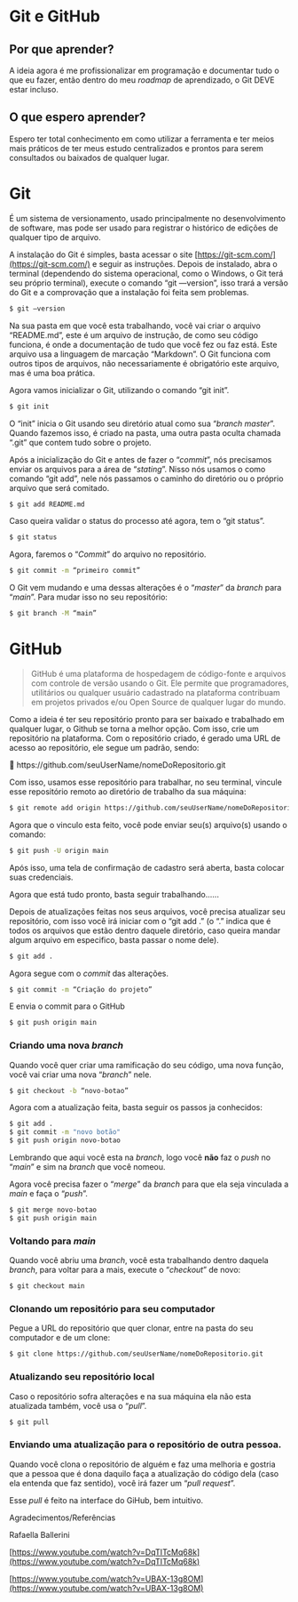 # Git e GitHub

## Por que aprender?

A ideia agora é me profissionalizar em programação e documentar tudo o que eu fazer, então dentro do meu *roadmap* de aprendizado, o Git DEVE estar incluso.

## O que espero aprender?

Espero ter total conhecimento em como utilizar a ferramenta e ter meios mais práticos de ter meus estudo centralizados e prontos para serem consultados ou baixados de qualquer lugar.

# Git

É um sistema de versionamento, usado principalmente no desenvolvimento de software, mas pode ser usado para registrar o histórico de edições de qualquer tipo de arquivo.

A instalação do Git é simples, basta acessar o site [https://git-scm.com/](https://git-scm.com/) e seguir as instruções. Depois de instalado, abra o terminal (dependendo do sistema operacional, como o Windows, o Git terá seu próprio terminal), execute o comando “git —version”, isso trará a versão do Git e a comprovação que a instalação foi feita sem problemas.

```bash
$ git —version
```

Na sua pasta em que você esta trabalhando, você vai criar o arquivo “README.md”, este é um arquivo de instrução, de como seu código funciona, é onde a documentação de tudo que você fez ou faz está. Este arquivo usa a linguagem de marcação “Markdown”. O Git funciona com outros tipos de arquivos, não necessariamente é obrigatório este arquivo, mas é uma boa prática.

Agora vamos inicializar o Git, utilizando o comando “git init”.

```bash
$ git init
```

O “init” inicia o Git usando seu diretório atual como sua “*branch master*”. Quando fazemos isso, é criado na pasta, uma outra pasta oculta chamada “.git” que contem tudo sobre o projeto.

Após a inicialização do Git e antes de fazer o “*commit*”, nós precisamos enviar os arquivos para a área de “*stating*”. Nisso nós usamos o como comando “git add”, nele nós passamos o caminho do diretório ou o próprio arquivo que será comitado.

```bash
$ git add README.md
```

Caso queira validar o status do processo até agora, tem o “git status”.

```bash
$ git status
```

Agora, faremos o “*Commit*” do arquivo no repositório.

```bash
$ git commit -m “primeiro commit”
```

O Git vem mudando e uma dessas alterações é o “*master*” da *branch* para “*main*”. Para mudar isso no seu repositório:

```bash
$ git branch -M “main”
```

# GitHub

> GitHub é uma plataforma de hospedagem de código-fonte e arquivos com controle de versão usando o Git. Ele permite que programadores, utilitários ou qualquer usuário cadastrado na plataforma contribuam em projetos privados e/ou Open Source de qualquer lugar do mundo.
> 

Como a ideia é ter seu repositório pronto para ser baixado e trabalhado em qualquer lugar, o Github se torna a melhor opção. Com isso, crie um repositório na plataforma. Com o repositório criado, é gerado uma URL de acesso ao repositório, ele segue um padrão, sendo:

<aside>
📖 https://github.com/seuUserName/nomeDoRepositorio.git

</aside>

Com isso, usamos esse repositório para trabalhar, no seu terminal, vincule esse repositório remoto ao diretório de trabalho da sua máquina:

```bash
$ git remote add origin https://github.com/seuUserName/nomeDoRepositorio.git
```

Agora que o vinculo esta feito, você pode enviar seu(s) arquivo(s) usando o comando:

```bash
$ git push -U origin main
```

Após isso, uma tela de confirmação de cadastro será aberta, basta colocar suas credenciais.

Agora que está tudo pronto, basta seguir trabalhando......

Depois de atualizações feitas nos seus arquivos, você precisa atualizar seu repositório, com isso você irá iniciar com o “git add .” (o “.” indica que é todos os arquivos que estão dentro daquele diretório, caso queira mandar algum arquivo em especifico, basta passar o nome dele).

```bash
$ git add .
```

Agora segue com o *commit* das alterações.

```bash
$ git commit -m “Criação do projeto”
```

E envia o commit para o GitHub

```bash
$ git push origin main
```

### Criando uma nova *branch*

Quando você quer criar uma ramificação do seu código, uma nova função, você vai criar uma nova “*branch*” nele.

```bash
$ git checkout -b “novo-botao” 
```

Agora com a atualização feita, basta seguir os passos ja conhecidos:

```bash
$ git add .
$ git commit -m "novo botão"
$ git push origin novo-botao
```

Lembrando que aqui você esta na *branch*, logo você **não** faz o *push* no “*main*” e sim na *branch* que você nomeou.

Agora você precisa fazer o “*merge*” da *branch* para que ela seja vinculada a *main* e faça o “*push*”.

```bash
$ git merge novo-botao
$ git push origin main
```

### Voltando para *main*

Quando você abriu uma *branch*, você esta trabalhando dentro daquela *branch*, para voltar para a mais, execute o “*checkout*” de novo:

```bash
$ git checkout main
```

### Clonando um repositório para seu computador

Pegue a URL do repositório que quer clonar, entre na pasta do seu computador e de um clone:

```bash
$ git clone https://github.com/seuUserName/nomeDoRepositorio.git
```

### Atualizando seu repositório local

Caso o repositório sofra alterações e na sua máquina ela não esta atualizada também, você usa o “*pull*”.

```bash
$ git pull
```

### Enviando uma atualização para o repositório de outra pessoa.

Quando você clona o repositório de alguém e faz uma melhoria e gostria que a pessoa que é dona daquilo faça a atualização do código dela (caso ela entenda que faz sentido), você irá fazer um “*pull request*”.

Esse *pull* é feito na interface do GiHub, bem intuitivo.

Agradecimentos/Referências

Rafaella Ballerini

[https://www.youtube.com/watch?v=DqTITcMq68k](https://www.youtube.com/watch?v=DqTITcMq68k)

[https://www.youtube.com/watch?v=UBAX-13g8OM](https://www.youtube.com/watch?v=UBAX-13g8OM)